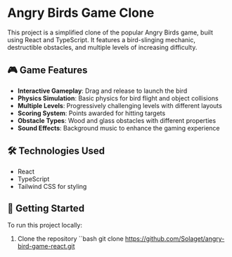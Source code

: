 # Angry Birds Game Clone

This project is a simplified clone of the popular Angry Birds game, built using React and TypeScript. It features a bird-slinging mechanic, destructible obstacles, and multiple levels of increasing difficulty.

## 🎮 Game Features

- **Interactive Gameplay**: Drag and release to launch the bird
- **Physics Simulation**: Basic physics for bird flight and object collisions
- **Multiple Levels**: Progressively challenging levels with different layouts
- **Scoring System**: Points awarded for hitting targets
- **Obstacle Types**: Wood and glass obstacles with different properties
- **Sound Effects**: Background music to enhance the gaming experience

## 🛠 Technologies Used

- React
- TypeScript
- Tailwind CSS for styling

## 🚀 Getting Started

To run this project locally:

1. Clone the repository
``bash
git clone https://github.com/Solaget/angry-bird-game-react.git
```
